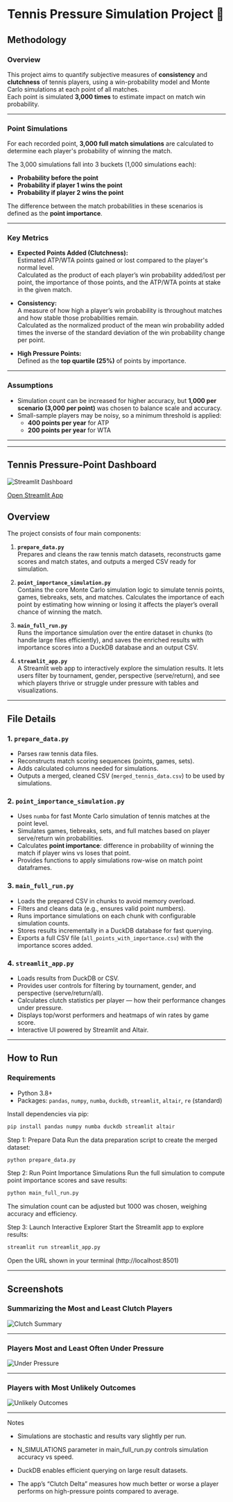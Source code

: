 # Tennis Pressure Simulation Project 🎾

## Methodology

### Overview
This project aims to quantify subjective measures of **consistency** and **clutchness** of tennis players, using a win-probability model and Monte Carlo simulations at each point of all matches.  
Each point is simulated **3,000 times** to estimate impact on match win probability.

---

### Point Simulations
For each recorded point, **3,000 full match simulations** are calculated to determine each player's probability of winning the match.  

The 3,000 simulations fall into 3 buckets (1,000 simulations each):

- **Probability before the point**  
- **Probability if player 1 wins the point**  
- **Probability if player 2 wins the point**  

The difference between the match probabilities in these scenarios is defined as the **point importance**.

---

### Key Metrics
- **Expected Points Added (Clutchness):**  
  Estimated ATP/WTA points gained or lost compared to the player's normal level.  
  Calculated as the product of each player’s win probability added/lost per point, the importance of those points, and the ATP/WTA points at stake in the given match.  

- **Consistency:**  
  A measure of how high a player’s win probability is throughout matches and how stable those probabilities remain.  
  Calculated as the normalized product of the mean win probability added times the inverse of the standard deviation of the win probability change per point.  

- **High Pressure Points:**  
  Defined as the **top quartile (25%)** of points by importance.  

---

### Assumptions
- Simulation count can be increased for higher accuracy, but **1,000 per scenario (3,000 per point)** was chosen to balance scale and accuracy.  
- Small-sample players may be noisy, so a minimum threshold is applied:  
  - **400 points per year** for ATP  
  - **200 points per year** for WTA  

---

---

## Tennis Pressure-Point Dashboard
![Streamlit Dashboard](images/streamlit_preview.png)

[Open Streamlit App](https://tennis-point-by-point-52524ann5ef7v8ixz69lt9.streamlit.app/)

## Overview

The project consists of four main components:

1. **`prepare_data.py`**  
   Prepares and cleans the raw tennis match datasets, reconstructs game scores and match states, and outputs a merged CSV ready for simulation.

2. **`point_importance_simulation.py`**  
   Contains the core Monte Carlo simulation logic to simulate tennis points, games, tiebreaks, sets, and matches. Calculates the importance of each point by estimating how winning or losing it affects the player’s overall chance of winning the match.

3. **`main_full_run.py`**  
   Runs the importance simulation over the entire dataset in chunks (to handle large files efficiently), and saves the enriched results with importance scores into a DuckDB database and an output CSV.

4. **`streamlit_app.py`**  
   A Streamlit web app to interactively explore the simulation results. It lets users filter by tournament, gender, perspective (serve/return), and see which players thrive or struggle under pressure with tables and visualizations.

---

## File Details

### 1. `prepare_data.py`

- Parses raw tennis data files.
- Reconstructs match scoring sequences (points, games, sets).
- Adds calculated columns needed for simulations.
- Outputs a merged, cleaned CSV (`merged_tennis_data.csv`) to be used by simulations.

### 2. `point_importance_simulation.py`

- Uses `numba` for fast Monte Carlo simulation of tennis matches at the point level.
- Simulates games, tiebreaks, sets, and full matches based on player serve/return win probabilities.
- Calculates **point importance**: difference in probability of winning the match if player wins vs loses that point.
- Provides functions to apply simulations row-wise on match point dataframes.

### 3. `main_full_run.py`

- Loads the prepared CSV in chunks to avoid memory overload.
- Filters and cleans data (e.g., ensures valid point numbers).
- Runs importance simulations on each chunk with configurable simulation counts.
- Stores results incrementally in a DuckDB database for fast querying.
- Exports a full CSV file (`all_points_with_importance.csv`) with the importance scores added.

### 4. `streamlit_app.py`

- Loads results from DuckDB or CSV.
- Provides user controls for filtering by tournament, gender, and perspective (serve/return/all).
- Calculates clutch statistics per player — how their performance changes under pressure.
- Displays top/worst performers and heatmaps of win rates by game score.
- Interactive UI powered by Streamlit and Altair.

---

## How to Run

### Requirements

- Python 3.8+
- Packages: `pandas`, `numpy`, `numba`, `duckdb`, `streamlit`, `altair`, `re` (standard)

Install dependencies via pip:

```bash
pip install pandas numpy numba duckdb streamlit altair
```

Step 1: Prepare Data
Run the data preparation script to create the merged dataset:

```bash
python prepare_data.py
```

Step 2: Run Point Importance Simulations
Run the full simulation to compute point importance scores and save results:

```bash
python main_full_run.py
```

The simulation count can be adjusted but 1000 was chosen, weighing accuracy and efficiency.

Step 3: Launch Interactive Explorer
Start the Streamlit app to explore results:

```bash
streamlit run streamlit_app.py
```

Open the URL shown in your terminal (http://localhost:8501)

---

## Screenshots

### Summarizing the Most and Least Clutch Players
![Clutch Summary](images/clutch_summary.png)

---

### Players Most and Least Often Under Pressure
![Under Pressure](images/pct_of_pressure_points.png)

---

### Players with Most Unlikely Outcomes
![Unlikely Outcomes](images/unlikely_outcomes.png)

---


Notes

- Simulations are stochastic and results vary slightly per run.

- N_SIMULATIONS parameter in main_full_run.py controls simulation accuracy vs speed.

- DuckDB enables efficient querying on large result datasets.

- The app’s “Clutch Delta” measures how much better or worse a player performs on high-pressure points compared to average.



